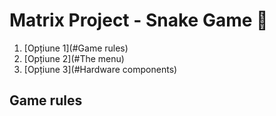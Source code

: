 # Matrix Project - Snake Game 🐍

1. [Opțiune 1](#Game rules)
2. [Opțiune 2](#The menu)
3. [Opțiune 3](#Hardware components)

## Game rules 
